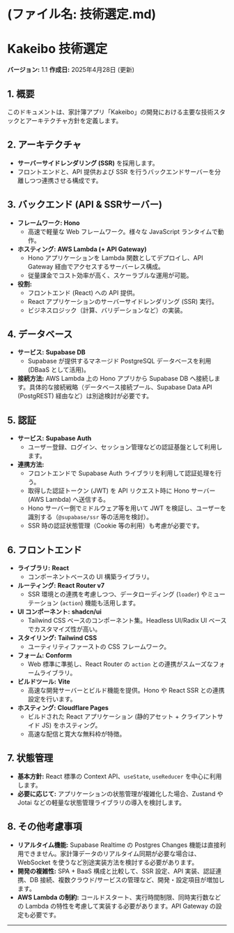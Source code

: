 # (ファイル名: 技術選定.md)

# Kakeibo 技術選定

**バージョン:** 1.1
**作成日:** 2025年4月28日 (更新)

## 1. 概要
このドキュメントは、家計簿アプリ「Kakeibo」の開発における主要な技術スタックとアーキテクチャ方針を定義します。

## 2. アーキテクチャ
* **サーバーサイドレンダリング (SSR)** を採用します。
* フロントエンドと、API 提供および SSR を行うバックエンドサーバーを分離しつつ連携させる構成です。

## 3. バックエンド (API & SSRサーバー)
* **フレームワーク:** **Hono**
    * 高速で軽量な Web フレームワーク。様々な JavaScript ランタイムで動作。
* **ホスティング:** **AWS Lambda (+ API Gateway)**
    * Hono アプリケーションを Lambda 関数としてデプロイし、API Gateway 経由でアクセスするサーバーレス構成。
    * 従量課金でコスト効率が高く、スケーラブルな運用が可能。
* **役割:**
    * フロントエンド (React) への API 提供。
    * React アプリケーションのサーバーサイドレンダリング (SSR) 実行。
    * ビジネスロジック（計算、バリデーションなど）の実装。

## 4. データベース
* **サービス:** **Supabase DB**
    * Supabase が提供するマネージド PostgreSQL データベースを利用 (DBaaS として活用)。
* **接続方法:** AWS Lambda 上の Hono アプリから Supabase DB へ接続します。具体的な接続戦略（データベース接続プール、Supabase Data API (PostgREST) 経由など）は別途検討が必要です。

## 5. 認証
* **サービス:** **Supabase Auth**
    * ユーザー登録、ログイン、セッション管理などの認証基盤として利用します。
* **連携方法:**
    * フロントエンドで Supabase Auth ライブラリを利用して認証処理を行う。
    * 取得した認証トークン (JWT) を API リクエスト時に Hono サーバー (AWS Lambda) へ送信する。
    * Hono サーバー側でミドルウェア等を用いて JWT を検証し、ユーザーを識別する（`@supabase/ssr` 等の活用を検討）。
    * SSR 時の認証状態管理（Cookie 等の利用）も考慮が必要です。

## 6. フロントエンド
* **ライブラリ:** **React**
    * コンポーネントベースの UI 構築ライブラリ。
* **ルーティング:** **React Router v7**
    * SSR 環境との連携を考慮しつつ、データローディング (`loader`) やミューテーション (`action`) 機能も活用します。
* **UI コンポーネント:** **shadcn/ui**
    * Tailwind CSS ベースのコンポーネント集。Headless UI/Radix UI ベースでカスタマイズ性が高い。
* **スタイリング:** **Tailwind CSS**
    * ユーティリティファーストの CSS フレームワーク。
* **フォーム:** **Conform**
    * Web 標準に準拠し、React Router の `action` との連携がスムーズなフォームライブラリ。
* **ビルドツール:** **Vite**
    * 高速な開発サーバーとビルド機能を提供。Hono や React SSR との連携設定を行います。
* **ホスティング:** **Cloudflare Pages**
    * ビルドされた React アプリケーション (静的アセット + クライアントサイド JS) をホスティング。
    * 高速な配信と寛大な無料枠が特徴。

## 7. 状態管理
* **基本方針:** React 標準の Context API、`useState`, `useReducer` を中心に利用します。
* **必要に応じて:** アプリケーションの状態管理が複雑化した場合、Zustand や Jotai などの軽量な状態管理ライブラリの導入を検討します。

## 8. その他考慮事項
* **リアルタイム機能:** Supabase Realtime の Postgres Changes 機能は直接利用できません。家計簿データのリアルタイム同期が必要な場合は、WebSocket を使うなど別途実装方法を検討する必要があります。
* **開発の複雑性:** SPA + BaaS 構成と比較して、SSR 設定、API 実装、認証連携、DB 接続、複数クラウド/サービスの管理など、開発・設定項目が増加します。
* **AWS Lambda の制約:** コールドスタート、実行時間制限、同時実行数などの Lambda の特性を考慮して実装する必要があります。API Gateway の設定も必要です。

---

